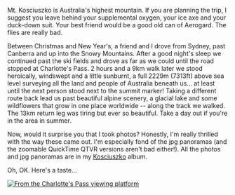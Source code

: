 <!--
.. title: Kosciuszko - A walk in the park
.. slug: 20060130kosciuszko
.. date: 2006/01/30 22:30:35
.. spellcheck_exceptions: 
.. tags: Photography, Travel
.. link: 
.. description: 
.. _Charlotte_pass_image_page: http://www.flickr.com/photos/edwin_steele/8395047739/
-->


Mt. Kosciuszko is Australia's highest mountain. If you are planning the trip, I suggest you leave behind your supplemental oxygen, your ice axe and your duck-down suit. Your best friend would be a good old can of Aerogard. The flies are really bad.

Between Christmas and New Year's, a friend and I drove from Sydney, past Canberra and up into the Snowy Mountains. After a good night's sleep we continued past the ski fields and drove as far as we could until the road stopped at Charlotte's Pass. 2 hours and a 9km walk later we stood heroically, windswept and a little sunburnt, a full 2229m (7313ft) above sea level surveying all the land and people of Australia beneath us... at least until the next person stood next to the summit marker! Taking a different route back lead us past beautiful alpine scenery, a glacial lake and some wildflowers that grow in one place worldwide -- along the track we walked. The 13km return leg was tiring but ever so beautiful. Take a day out if you're in the area in summer.

Now, would it surprise you that I took photos? Honestly, I'm really thrilled with the way these came out. I'm especially fond of the jpg panoramas (and the zoomable QuickTime QTVR versions aren't bad either!). All the photos and jpg panoramas are in my [Kosciuszko](http://www.flickr.com/photos/edwin_steele/sets/72157632562706220/) album.

Oh, OK. Here's a taste...

[![From the Charlotte's Pass viewing platform](https://farm9.staticflickr.com/8228/8395047739_a78dd8fd53_z.jpg)](http://www.flickr.com/photos/edwin_steele/8395047739/)

